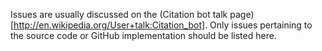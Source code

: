 Issues are usually discussed on the (Citation bot talk page)[http://en.wikipedia.org/User+talk:Citation_bot].
Only issues pertaining to the source code or GitHub implementation should be listed here.
